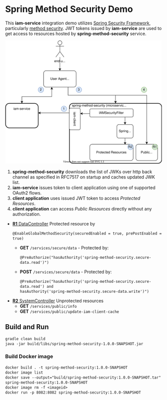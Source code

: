 # Spring Method Security Demo
This __iam-service__ integration demo utilizes [Spring Security Framework](https://docs.spring.io/spring-security/site/docs/5.3.3.BUILD-SNAPSHOT/reference/html5/#preface), 
particularly [method security](https://www.baeldung.com/spring-security-method-security). 
JWT tokens issued by __iam-service__ are used to get access to resources hosted by __spring-method-security__ service. 

![demo-architecture](docs/spring-method-security.svg)

1. __spring-method-security__ downloads the list of JWKs over http back channel as specified in RFC7517 on startup and caches updated JWK list.
2. __iam-service__ issues token to client application using one of supported OAuth2 flows.
3. __client application__ uses issued JWT token to access *Protected Resources*. 
4. __client application__ can access *Public Resources* directly without any authorization.

* [__R1__ DataController](src/main/java/itx/iamservice/examples/methodsecurity/controller/DataController.java)
    Protected resource by 
    ```
    @EnableGlobalMethodSecurity(securedEnabled = true, prePostEnabled = true)
    ```
  - __GET__ ``/services/secure/data`` - Protected by:
    ```
    @PreAuthorize("hasAuthority('spring-method-security.secure-data.read')")
    ```
  - __POST__ ``/services/secure/data`` - Protected by:
    ```
    @PreAuthorize("hasAuthority('spring-method-security.secure-data.read') and 
    hasAuthority('spring-method-security.secure-data.write')")
    ``` 
* [__R2__ SystemController](src/main/java/itx/iamservice/examples/methodsecurity/controller/SystemController.java)
  Unprotected resources
  - __GET__ ``/services/public/info``
  - __GET__ ``/services/public/update-iam-client-cache`` 

## Build and Run
```
gradle clean build
java -jar build/libs/spring-method-security-1.0.0-SNAPSHOT.jar
```

### Build Docker image 
```
docker build . -t spring-method-security:1.0.0-SNAPSHOT
docker image list
docker save --output="build/spring-method-security:1.0.0-SNAPSHOT.tar" spring-method-security:1.0.0-SNAPSHOT
docker image rm -f <imageid>
docker run -p 8082:8082 spring-method-security:1.0.0-SNAPSHOT
```
